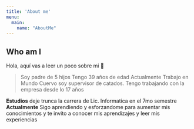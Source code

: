 ```yaml
---
title: 'About me'
menu:
  main:
    name: "AboutMe"
---
```


## Who am I

Hola, aquí vas a leer un poco sobre mi 🤩

> Soy padre de 5 hijos
> Tengo 39 años de edad
> Actualmente Trabajo en Mundo Cuervo soy supervisor de catados.
> Tengo trabajando con la empresa desde lo 17 años

**Estudios** deje trunca la carrera de Lic. Informatica en el 7mo semestre
**Actualmente** Sigo aprendiendo y esforzandome para aumentar mis conocimientos y te invito a conocer mis aprendizajes y leer mis experiencias

